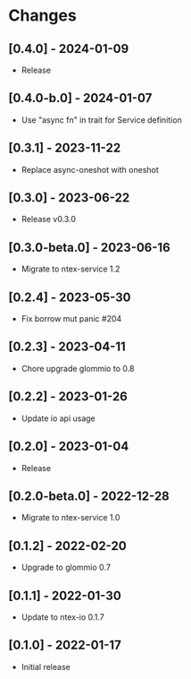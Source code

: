 # Changes

## [0.4.0] - 2024-01-09

* Release

## [0.4.0-b.0] - 2024-01-07

* Use "async fn" in trait for Service definition

## [0.3.1] - 2023-11-22

* Replace async-oneshot with oneshot

## [0.3.0] - 2023-06-22

* Release v0.3.0

## [0.3.0-beta.0] - 2023-06-16

* Migrate to ntex-service 1.2

## [0.2.4] - 2023-05-30

* Fix borrow mut panic #204

## [0.2.3] - 2023-04-11

* Chore upgrade glommio to 0.8

## [0.2.2] - 2023-01-26

* Update io api usage

## [0.2.0] - 2023-01-04

* Release

## [0.2.0-beta.0] - 2022-12-28

* Migrate to ntex-service 1.0

## [0.1.2] - 2022-02-20

* Upgrade to glommio 0.7

## [0.1.1] - 2022-01-30

* Update to ntex-io 0.1.7

## [0.1.0] - 2022-01-17

* Initial release
